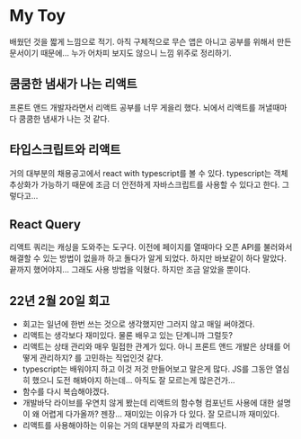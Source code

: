 # My Toy

배웠던 것을 짧게 느낌으로 적기. 아직 구체적으로 무슨 앱은 아니고 공부를 위해서 만든 문서이기 때문에... 누가 어차피 보지도 않으니 느낌 위주로 정리하기.

## 쿰쿰한 냄새가 나는 리액트

프론트 앤드 개발자라면서 리액트 공부를 너무 게을리 했다. 뇌에서 리액트를 꺼낼때마다 쿰쿰한 냄새가 나는 것 같다.

## 타입스크립트와 리액트

거의 대부분의 채용공고에서 react with typescript를 볼 수 있다. typescript는 객체 추상화가 가능하기 때문에 조금 더 안전하게 자바스크립트를 사용할 수 있다고 한다. 그렇다고...

## React Query

리액트 쿼리는 캐싱을 도와주는 도구다. 이전에 페이지를 열때마다 오픈 API를 불러와서 해결할 수 있는 방법이 없을까 하고 돌다가 알게 되었다. 하지만 바보같이 하다 말았다. 끝까지 했어야지... 그래도 사용 방법을 익혔다. 하지만 조금 알았을 뿐이다.

## 22년 2월 20일 회고

- 회고는 일년에 한번 쓰는 것으로 생각했지만 그러지 않고 매일 써야겠다.
- 리액트는 생각보다 재미있다. 물론 배우고 있는 단계니까 그럴듯?
- 리액트는 상태 관리와 매우 밀접한 관계가 있다. 아니 프론트 앤드 개발은 상태를 어떻게 관리하지? 를 고민하는 직업인것 같다.
- typescript는 배워야지 하고 이것 저것 만들어보고 말은게 많다. JS를 그동안 열심히 했으니 도전 해봐야지 하는데... 아직도 잘 모르는게 많은건가...
- 함수를 다시 복습해야겠다.
- 개발바닥 라이브를 우연치 않게 봤는데 리액트의 함수형 컴포넌트 사용에 대한 설명이 왜 어렵게 다가올까? 젠장... 재미있는 이유가 다 있다. 잘 모르니까 재미있다.
- 리액트를 사용해야하는 이유는 거의 대부분의 자료가 리액트다.
